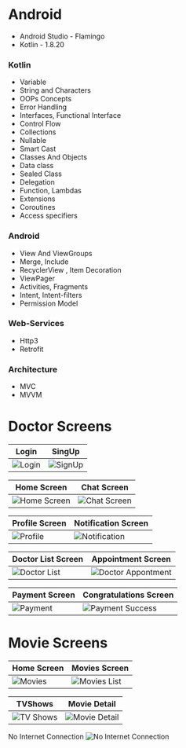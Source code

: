 # Android 

- Android Studio - Flamingo
- Kotlin - 1.8.20

### Kotlin 
- Variable
- String and Characters
- OOPs Concepts
- Error Handling
- Interfaces, Functional Interface
- Control Flow 
- Collections 
- Nullable
- Smart Cast
- Classes And Objects
- Data class
- Sealed Class
- Delegation
- Function, Lambdas
- Extensions
- Coroutines
- Access specifiers

### Android 


- View And ViewGroups
- Merge, Include
- RecyclerView , Item Decoration
- ViewPager
- Activities, Fragments
- Intent, Intent-filters
- Permission Model

### Web-Services
- Http3
- Retrofit

### Architecture
- MVC
- MVVM




# Doctor Screens
| Login                                          | SingUp                                        |
| ----------------------------------------------------- | -------------------------------------------------- |
| ![Login](https://github.com/Rajan1803/overview-android/blob/readme-resources/doctorLogin.png) | ![SignUp](https://github.com/Rajan1803/overview-android/blob/readme-resources/doctorSignUp.png) |

| Home Screen                                          | Chat Screen                                        |
| ----------------------------------------------------- | -------------------------------------------------- |
| ![Home Screen](https://github.com/Rajan1803/overview-android/blob/readme-resources/doctorHome.png) | ![Chat Screen](https://github.com/Rajan1803/overview-android/blob/readme-resources/doctorChat.png) |

| Profile Screen                                          | Notification Screen                                        |
| ----------------------------------------------------- | -------------------------------------------------- |
| ![Profile](https://github.com/Rajan1803/overview-android/blob/readme-resources/doctorProfile.png) | ![Notification](https://github.com/Rajan1803/overview-android/blob/readme-resources/doctorNotifications.png) |


| Doctor List Screen                         | Appointment Screen                                        |
| ----------------------------------------------------- | -------------------------------------------------- |
| ![Doctor List](https://github.com/Rajan1803/overview-android/blob/readme-resources/doctorAll.png) | ![Doctor Appontment](https://github.com/Rajan1803/overview-android/blob/readme-resources/doctorAppointment.png) |


| Payment Screen                                          | Congratulations Screen                                        |
| ----------------------------------------------------- | -------------------------------------------------- |
| ![Payment](https://github.com/Rajan1803/overview-android/blob/readme-resources/doctorPayment.png) | ![Payment Success](https://github.com/Rajan1803/overview-android/blob/readme-resources/doctorCongrats.png) |

# Movie Screens
| Home Screen                                           | Movies Screen                                        |
| ----------------------------------------------------- | -------------------------------------------------- |
| ![Movies](https://github.com/Rajan1803/overview-android/blob/readme-resources/movieHome.png) | ![Movies List](https://github.com/Rajan1803/overview-android/blob/readme-resources/MoviesScreen.png) |


| TVShows                                           | Movie Detail                                        |
| ----------------------------------------------------- | -------------------------------------------------- |
| ![TV Shows](https://github.com/Rajan1803/overview-android/blob/readme-resources/TVShows.png) | ![Movie Detail](https://github.com/Rajan1803/overview-android/blob/readme-resources/movieDetail.png) |


 No Internet Connection 
![No Internet Connection](https://github.com/Rajan1803/overview-android/blob/readme-resources/movieNoInternet.png)

